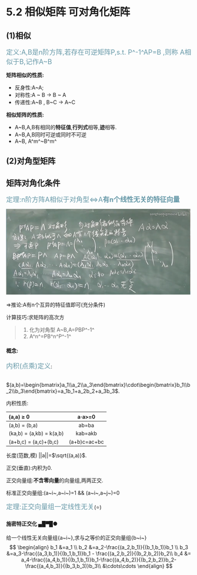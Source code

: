 # 5.2 相似矩阵 可对角化矩阵

## (1)相似

<font color=#6799a8 size=4>定义:A,B是n阶方阵,若存在可逆矩阵P,s.t. P^-1^AP=B ,则称 A相似于B,记作A~B</font>

**矩阵相似的性质:**

- 反身性:A~A;  
- 对称性:A ~ B $\rightarrow$ B ~ A
- 传递性:A~B , B~C $\rightarrow$ A~C

**相似矩阵的性质:**

- A~B,A,B有相同的**特征值**,**行列式**相等,**迹**相等. 
- A~B,A,B同时可逆或同时不可逆
- A~B, A^m^~B^m^ 

## (2)对角型矩阵

## 矩阵对角化条件

<font color=#6799a8 size=4>定理:n阶方阵A相似于对角型$\Leftrightarrow$A**有n个线性无关的特征向量**</font>

<img src="assets/image-20221207134657027-1670392020457-5.png" alt="image-20221207134657027" style="zoom:50%;" />

$\Rightarrow$推论:A有n个互异的特征值即可(充分条件)

计算技巧:求矩阵的高次方

> 1. 化为对角型 A~B,A=PBP^-1^
> 2. A^n^=PB^n^P^-1^

#### 概念:

<font color=#6799a8 size=4>内积(点乘)定义</font>:

​		$(a,b)=\begin{bmatrix}a_1\\a_2\\a_3\end{bmatrix}\cdot\begin{bmatrix}b_1\\b_2\\b_3\end{bmatrix}=a_1b_1+a_2b_2+a_3b_3$.

内积性质:

| (a,a) $\ge$ 0            |    a·a>=0    |
| :----------------------- | :----------: |
| (a,b) = (b,a)            |    ab=ba     |
| (ka,b) = (a,kb) = k(a,b) |   kab=akb    |
| (a+b,c) = (a,c)+(b,c)    | (a+b)c=ac+bc |

长度(范数,模) ||a||=$\sqrt{(a,a)}$.

正交(垂直):内积为0.

正交向量组:**不含零向量**的向量组,两两正交.

标准正交向量组:(a~i~,a~i~)=1 && (a~i~,a~j~)=0

<font color=#6799a8 size=4>定理:正交向量组一定线性无关</font>(⭐)

#### 施密特正交化   ▄█▀█●

给一个线性无关向量组{a~i~},求与之等价的正交向量组{b~i~}
$$
\begin{align}
b_1 &=a_1    \\
b_2 &=a_2-\frac{(a_2,b_1)}{(b_1,b_1)}b_1	\\
b_3 &=a_3-\frac{(a_3,b_1)}{(b_1,b_1)}b_1 - \frac{(a_2,b_2)}{(b_2,b_2)}b_2\\
b_4 &= a_4-\frac{(a_4,b_1)}{(b_1,b_1)}b_1-\frac{(a_4,b_2)}{(b_2,b_2)}b_2-\frac{(a_4,b_3)}{(b_3,b_3)}b_3\\
&\cdots\cdots
\end{align}
$$
